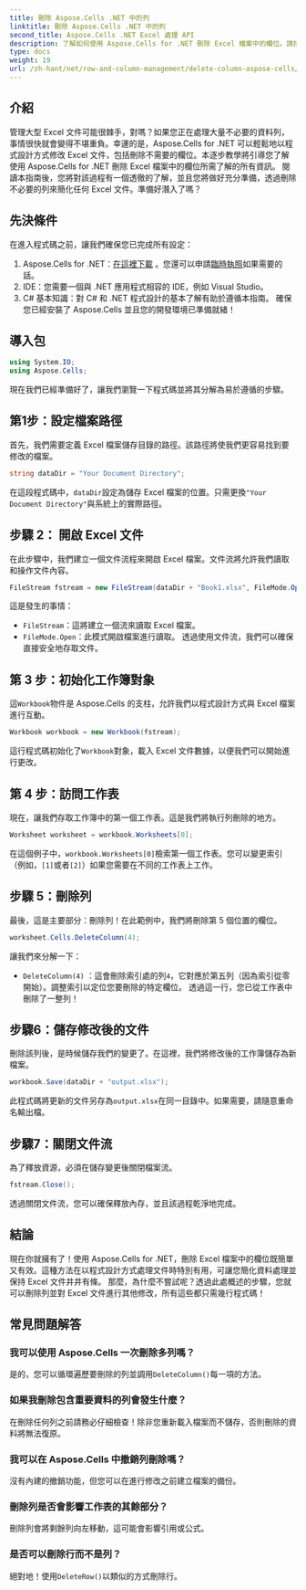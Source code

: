 ```yaml
---
title: 刪除 Aspose.Cells .NET 中的列
linktitle: 刪除 Aspose.Cells .NET 中的列
second_title: Aspose.Cells .NET Excel 處理 API
description: 了解如何使用 Aspose.Cells for .NET 刪除 Excel 檔案中的欄位。請按照我們詳細的逐步指南來簡化您的 Excel 文件修改。
type: docs
weight: 19
url: /zh-hant/net/row-and-column-management/delete-column-aspose-cells/
---
```

## 介紹
管理大型 Excel 文件可能很棘手，對嗎？如果您正在處理大量不必要的資料列，事情很快就會變得不堪重負。幸運的是，Aspose.Cells for .NET 可以輕鬆地以程式設計方式修改 Excel 文件，包括刪除不需要的欄位。本逐步教學將引導您了解使用 Aspose.Cells for .NET 刪除 Excel 檔案中的欄位所需了解的所有資訊。
閱讀本指南後，您將對該過程有一個透徹的了解，並且您將做好充分準備，透過刪除不必要的列來簡化任何 Excel 文件。準備好潛入了嗎？
## 先決條件
在進入程式碼之前，讓我們確保您已完成所有設定：
1.  Aspose.Cells for .NET：[在這裡下載](https://releases.aspose.com/cells/net/) 。您還可以申請[臨時執照](https://purchase.aspose.com/temporary-license/)如果需要的話。
2. IDE：您需要一個與 .NET 應用程式相容的 IDE，例如 Visual Studio。
3. C# 基本知識：對 C# 和 .NET 程式設計的基本了解有助於遵循本指南。
確保您已經安裝了 Aspose.Cells 並且您的開發環境已準備就緒！
## 導入包
```csharp
using System.IO;
using Aspose.Cells;
```
現在我們已經準備好了，讓我們瀏覽一下程式碼並將其分解為易於遵循的步驟。
## 第1步：設定檔案路徑
首先，我們需要定義 Excel 檔案儲存目錄的路徑。該路徑將使我們更容易找到要修改的檔案。
```csharp
string dataDir = "Your Document Directory";
```
在這段程式碼中，`dataDir`設定為儲存 Excel 檔案的位置。只需更換`"Your Document Directory"`與系統上的實際路徑。
## 步驟 2： 開啟 Excel 文件
在此步驟中，我們建立一個文件流程來開啟 Excel 檔案。文件流將允許我們讀取和操作文件內容。
```csharp
FileStream fstream = new FileStream(dataDir + "Book1.xlsx", FileMode.Open);
```
這是發生的事情：
- `FileStream`：這將建立一個流來讀取 Excel 檔案。
- `FileMode.Open`：此模式開啟檔案進行讀取。
透過使用文件流，我們可以確保直接安全地存取文件。
## 第 3 步：初始化工作簿對象
這`Workbook`物件是 Aspose.Cells 的支柱，允許我們以程式設計方式與 Excel 檔案進行互動。
```csharp
Workbook workbook = new Workbook(fstream);
```
這行程式碼初始化了`Workbook`對象，載入 Excel 文件數據，以便我們可以開始進行更改。
## 第 4 步：訪問工作表
現在，讓我們存取工作簿中的第一個工作表。這是我們將執行列刪除的地方。
```csharp
Worksheet worksheet = workbook.Worksheets[0];
```
在這個例子中，`workbook.Worksheets[0]`檢索第一個工作表。您可以變更索引（例如，`[1]`或者`[2]`）如果您需要在不同的工作表上工作。
## 步驟 5：刪除列
最後，這是主要部分：刪除列！在此範例中，我們將刪除第 5 個位置的欄位。
```csharp
worksheet.Cells.DeleteColumn(4);
```
讓我們來分解一下：
- `DeleteColumn(4)` ：這會刪除索引處的列`4`，它對應於第五列（因為索引從零開始）。調整索引以定位您要刪除的特定欄位。
透過這一行，您已從工作表中刪除了一整列！
## 步驟6：儲存修改後的文件
刪除該列後，是時候儲存我們的變更了。在這裡，我們將修改後的工作簿儲存為新檔案。
```csharp
workbook.Save(dataDir + "output.xlsx");
```
此程式碼將更新的文件另存為`output.xlsx`在同一目錄中。如果需要，請隨意重命名輸出檔。
## 步驟7：關閉文件流
為了釋放資源，必須在儲存變更後關閉檔案流。
```csharp
fstream.Close();
```
透過關閉文件流，您可以確保釋放內存，並且該過程乾淨地完成。
## 結論
現在你就擁有了！使用 Aspose.Cells for .NET，刪除 Excel 檔案中的欄位既簡單又有效。這種方法在以程式設計方式處理文件時特別有用，可讓您簡化資料處理並保持 Excel 文件井井有條。 
那麼，為什麼不嘗試呢？透過此處概述的步驟，您就可以刪除列並對 Excel 文件進行其他修改，所有這些都只需幾行程式碼！
## 常見問題解答
### 我可以使用 Aspose.Cells 一次刪除多列嗎？  
是的，您可以循環遍歷要刪除的列並調用`DeleteColumn()`每一項的方法。
### 如果我刪除包含重要資料的列會發生什麼？  
在刪除任何列之前請務必仔細檢查！除非您重新載入檔案而不儲存，否則刪除的資料將無法復原。
### 我可以在 Aspose.Cells 中撤銷列刪除嗎？  
沒有內建的撤銷功能，但您可以在進行修改之前建立檔案的備份。
### 刪除列是否會影響工作表的其餘部分？  
刪除列會將剩餘列向左移動，這可能會影響引用或公式。
### 是否可以刪除行而不是列？  
絕對地！使用`DeleteRow()`以類似的方式刪除行。